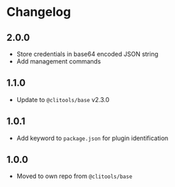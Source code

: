 # Changelog

## 2.0.0

* Store credentials in base64 encoded JSON string
* Add management commands

## 1.1.0

* Update to `@clitools/base` v2.3.0

## 1.0.1

* Add keyword to `package.json` for plugin identification

## 1.0.0

* Moved to own repo from `@clitools/base`